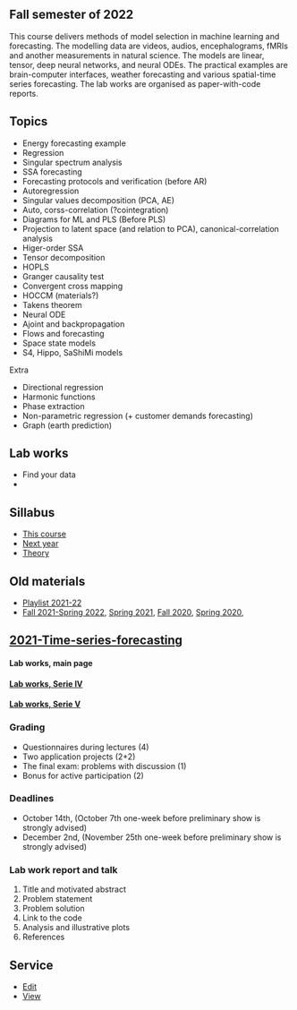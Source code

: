 ## Fall semester of 2022
This course delivers methods of model selection in machine learning and forecasting. The modelling data are videos, audios, encephalograms, fMRIs and another measurements in natural science. The models are linear, tensor, deep neural networks, and neural ODEs. The practical examples are brain-computer interfaces, weather forecasting and various spatial-time series forecasting. The lab works are organised as paper-with-code reports.
<!-- # Mathematical methods of forecasting -->


## Topics 
* Energy forecasting example
* Regression 
* Singular spectrum analysis
* SSA forecasting
* Forecasting protocols and verification (before AR)
* Autoregression
* Singular values decomposition (PCA, AE)
* Auto, corss-correlation (?cointegration)
* Diagrams for ML and PLS (Before PLS)
* Projection to latent space (and relation to PCA), canonical-correlation analysis
* Higer-order SSA
* Tensor decomposition
* HOPLS
* Granger causality test
* Convergent cross mapping
* HOCCM (materials?)
* Takens theorem
* Neural ODE
* Ajoint and backpropagation
* Flows and forecasting
* Space state models 
* S4, Hippo, SaShiMi models

Extra
* Directional regression
* Harmonic functions
* Phase extraction
* Non-parametric regression (+ customer demands forecasting)
* Graph (earth prediction) 

## Lab works
* Find your data
* 


## Sillabus
* [This course](https://is-mipt.site/ru/course/forecasting_methods/index.html) 
* [Next year](https://is-mipt.site/ru/course/signal_processing/index.html)
* [Theory](https://is-mipt.site/ru/course/fundamental_ml_theorems/index.html)

## Old materials 
* [Playlist 2021-22](https://www.youtube.com/playlist?list=PLk4h7dmY2eYHjAdKsMrzrNMbhQLmOIXrr)
* [Fall 2021-Spring 2022](http://www.machinelearning.ru/wiki/index.php?title=%D0%9C%D0%B0%D1%82%D0%B5%D0%BC%D0%B0%D1%82%D0%B8%D1%87%D0%B5%D1%81%D0%BA%D0%B8%D0%B5_%D0%BC%D0%B5%D1%82%D0%BE%D0%B4%D1%8B_%D0%BF%D1%80%D0%BE%D0%B3%D0%BD%D0%BE%D0%B7%D0%B8%D1%80%D0%BE%D0%B2%D0%B0%D0%BD%D0%B8%D1%8F_%28%D0%BB%D0%B5%D0%BA%D1%86%D0%B8%D0%B8%2C_%D0%90.%D0%92._%D0%93%D1%80%D0%B0%D0%B1%D0%BE%D0%B2%D0%BE%D0%B9%2C_%D0%92.%D0%92._%D0%A1%D1%82%D1%80%D0%B8%D0%B6%D0%BE%D0%B2%29/%D0%9E%D1%81%D0%B5%D0%BD%D1%8C_2021), [Spring 2021](http://www.machinelearning.ru/wiki/index.php?title=%D0%9C%D0%B0%D1%82%D0%B5%D0%BC%D0%B0%D1%82%D0%B8%D1%87%D0%B5%D1%81%D0%BA%D0%B8%D0%B5_%D0%BC%D0%B5%D1%82%D0%BE%D0%B4%D1%8B_%D0%BF%D1%80%D0%BE%D0%B3%D0%BD%D0%BE%D0%B7%D0%B8%D1%80%D0%BE%D0%B2%D0%B0%D0%BD%D0%B8%D1%8F_%28%D0%BB%D0%B5%D0%BA%D1%86%D0%B8%D0%B8%2C_%D0%92.%D0%92._%D0%A1%D1%82%D1%80%D0%B8%D0%B6%D0%BE%D0%B2%29/%D0%93%D1%80%D1%83%D0%BF%D0%BF%D1%8B_674%2C_774%2C_%D0%B2%D0%B5%D1%81%D0%BD%D0%B0_2021), [Fall 2020](http://www.machinelearning.ru/wiki/index.php?title=%D0%9C%D0%B0%D1%82%D0%B5%D0%BC%D0%B0%D1%82%D0%B8%D1%87%D0%B5%D1%81%D0%BA%D0%B8%D0%B5_%D0%BC%D0%B5%D1%82%D0%BE%D0%B4%D1%8B_%D0%BF%D1%80%D0%BE%D0%B3%D0%BD%D0%BE%D0%B7%D0%B8%D1%80%D0%BE%D0%B2%D0%B0%D0%BD%D0%B8%D1%8F_%28%D0%BB%D0%B5%D0%BA%D1%86%D0%B8%D0%B8%2C_%D0%92.%D0%92._%D0%A1%D1%82%D1%80%D0%B8%D0%B6%D0%BE%D0%B2%29/%D0%93%D1%80%D1%83%D0%BF%D0%BF%D0%B0_774%2C_%D0%BE%D1%81%D0%B5%D0%BD%D1%8C_2020), [Spring 2020](http://www.machinelearning.ru/wiki/index.php?title=%D0%9C%D0%B0%D1%82%D0%B5%D0%BC%D0%B0%D1%82%D0%B8%D1%87%D0%B5%D1%81%D0%BA%D0%B8%D0%B5_%D0%BC%D0%B5%D1%82%D0%BE%D0%B4%D1%8B_%D0%BF%D1%80%D0%BE%D0%B3%D0%BD%D0%BE%D0%B7%D0%B8%D1%80%D0%BE%D0%B2%D0%B0%D0%BD%D0%B8%D1%8F_%28%D0%BF%D1%80%D0%B0%D0%BA%D1%82%D0%B8%D0%BA%D0%B0%2C_%D0%92.%D0%92._%D0%A1%D1%82%D1%80%D0%B8%D0%B6%D0%BE%D0%B2%29/%D0%93%D1%80%D1%83%D0%BF%D0%BF%D0%B0_674%2C_%D0%B2%D0%B5%D1%81%D0%BD%D0%B0_2020), 



## [2021-Time-series-forecasting](http://www.machinelearning.ru/wiki/index.php?title=Математические_методы_прогнозирования_%28лекции%2C_А.В._Грабовой%2C_В.В._Стрижов%29/Осень_2021)

#### **Lab works, main page**
#### [Lab works, Serie IV](Lab%20works%20Serie%20IV/README.html)
#### [Lab works, Serie V](Lab%20works%20Serie%20V/README.html)

### Grading
* Questionnaires during lectures (4)
* Two application projects (2+2)
* The final exam: problems with discussion (1)
* Bonus for active participation (2)
### Deadlines
* October 14th, (October 7th one-week before preliminary show is strongly advised)
* December 2nd, (November 25th one-week before preliminary show is strongly advised)
### Lab work report and talk
1. Title and motivated abstract
2. Problem statement
3. Problem solution
4. Link to the code
5. Analysis and illustrative plots
7. References

## Service
* [Edit](https://github.com/Intelligent-Systems-Phystech/Math-methods-of-forecasting/edit/master/README.md)
* [View](https://is-mipt.site/Math-methods-of-forecasting/)

